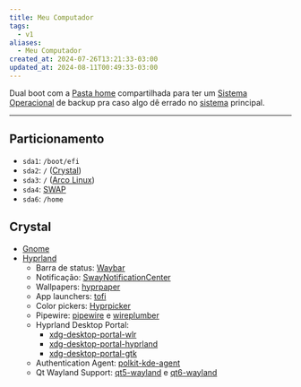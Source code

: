 ```yaml
---
title: Meu Computador
tags:
  - v1
aliases:
  - Meu Computador
created_at: 2024-07-26T13:21:33-03:00
updated_at: 2024-08-11T00:49:33-03:00
---
```


Dual boot com a [Pasta home](../ideias/2024/07/14/Pasta_home.md) compartilhada para ter um [Sistema Operacional](../sementes/2024/07/07/2024-06-30-Sistema_Operacional.md) de backup pra caso algo dê errado no [sistema](../sementes/2024/07/07/2024-06-30-Sistema_Operacional.md) principal.

---

## Particionamento
- `sda1`: `/boot/efi`
- `sda2`: `/` ([Crystal](../rascunhos/2024/08/10/Crystal%20Linux.md))
- `sda3`: `/` ([Arco Linux](../sementes/2024/07/07/2024-07-07-Arco_Linux.md))
- `sda4`: [SWAP](../ideias/2024/07/14/SWAP.md)
-  `sda6`: `/home` 

## Crystal
- [Gnome](../ideias/2024/08/10/Gnome.md)
- [Hyprland](../ideias/2024/08/10/Hyprland.md)
	- Barra de status: [Waybar](../ideias/2024/08/11/Waybar.md)
	- Notificação: [SwayNotificationCenter](../ideias/2024/08/10/SwayNotificationCenter.md)
	- Wallpapers: [hyprpaper](../ideias/2024/08/11/hyprpaper.md)
	- App launchers: [tofi](../ideias/2024/08/11/tofi.md)
	- Color pickers: [Hyprpicker](../ideias/2024/08/11/Hyprpicker.md)
	- Pipewire: [pipewire](../ideias/2024/08/11/pipewire.md) e [wireplumber](../ideias/2024/08/11/wireplumber.md)
	- Hyprland Desktop Portal: 
		- [xdg-desktop-portal-wlr](../ideias/2024/08/11/xdg-desktop-portal-wlr.md)
		- [xdg-desktop-portal-hyprland](../ideias/2024/08/11/xdg-desktop-portal-hyprland.md)
		- [xdg-desktop-portal-gtk](../ideias/2024/08/11/xdg-desktop-portal-gtk.md)
	- Authentication Agent: [polkit-kde-agent](../ideias/2024/08/11/polkit-kde-agent.md)
	- Qt Wayland Support: [qt5-wayland](../ideias/2024/08/11/qt5-wayland.md) e [qt6-wayland](../ideias/2024/08/11/qt6-wayland.md)